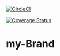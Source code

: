 [![CircleCI](https://dl.circleci.com/status-badge/img/gh/princoo/my-Brand/tree/master.svg?style=svg)](https://dl.circleci.com/status-badge/redirect/gh/princoo/my-Brand/tree/master)

[![Coverage Status](https://coveralls.io/repos/github/princoo/my-Brand/badge.svg?branch=master)](https://coveralls.io/github/princoo/my-Brand?branch=master)
# my-Brand

